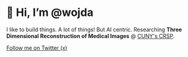 # 👋 Hi, I’m @wojda

I like to build things. A lot of things! But AI centric.
Researching **Three Dimensional Reconstruction of Medical Images** @ [CUNY's CRSP](https://www.cuny.edu/research/research-development-programs/student-programs/undergraduate-programs/cuny-research-scholars-program/).

[Follow me on Twitter (x)](https://twitter.com/filip_w000)


<!---
polooner/polooner is a ✨ special ✨ repository because its `README.md` (this file) appears on your GitHub profile.
You can click the Preview link to take a look at your changes.
--->

